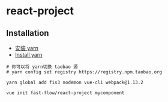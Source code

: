 # react-project

## Installation

- [安装 yarn](https://yarnpkg.com/zh-Hans/docs/install)
- [Install yarn](https://yarnpkg.com/en/docs/install)

```shell
# 你可以将 yarn切换 taobao 源
# yarn config set registry https://registry.npm.taobao.org

yarn global add fis3 nodemon vue-cli webpack@1.13.2
```

```shell
vue init fast-flow/react-project mycomponent
```
